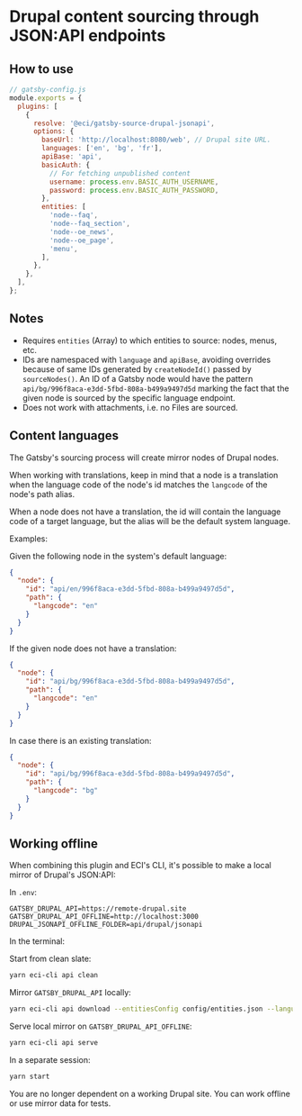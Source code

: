 # Drupal content sourcing through JSON:API endpoints

## How to use

```javascript
// gatsby-config.js
module.exports = {
  plugins: [
    {
      resolve: '@eci/gatsby-source-drupal-jsonapi',
      options: {
        baseUrl: 'http://localhost:8080/web', // Drupal site URL.
        languages: ['en', 'bg', 'fr'],
        apiBase: 'api',
        basicAuth: {
          // For fetching unpublished content
          username: process.env.BASIC_AUTH_USERNAME,
          password: process.env.BASIC_AUTH_PASSWORD,
        },
        entities: [
          'node--faq',
          'node--faq_section',
          'node--oe_news',
          'node--oe_page',
          'menu',
        ],
      },
    },
  ],
};
```

## Notes

- Requires `entities` (Array<String>) to which entities to source: nodes, menus, etc.
- IDs are namespaced with `language` and `apiBase`, avoiding overrides because of same IDs generated by `createNodeId()` passed by `sourceNodes()`. An ID of a Gatsby node would have the pattern `api/bg/996f8aca-e3dd-5fbd-808a-b499a9497d5d` marking the fact that the given node is sourced by the specific language endpoint.
- Does not work with attachments, i.e. no Files are sourced.

## Content languages

The Gatsby's sourcing process will create mirror nodes of Drupal nodes.

When working with translations, keep in mind that a node is a translation when the language code of the node's id matches the `langcode` of the node's path alias.

When a node does not have a translation, the id will contain the language code of a target language, but the alias will be the default system language.

Examples:

Given the following node in the system's default language:

```json
{
  "node": {
    "id": "api/en/996f8aca-e3dd-5fbd-808a-b499a9497d5d",
    "path": {
      "langcode": "en"
    }
  }
}
```

If the given node does not have a translation:

```json
{
  "node": {
    "id": "api/bg/996f8aca-e3dd-5fbd-808a-b499a9497d5d",
    "path": {
      "langcode": "en"
    }
  }
}
```

In case there is an existing translation:

```json
{
  "node": {
    "id": "api/bg/996f8aca-e3dd-5fbd-808a-b499a9497d5d",
    "path": {
      "langcode": "bg"
    }
  }
}
```

## Working offline

When combining this plugin and ECI's CLI, it's possible to make a local mirror of Drupal's JSON:API:

In `.env`:

```
GATSBY_DRUPAL_API=https://remote-drupal.site
GATSBY_DRUPAL_API_OFFLINE=http://localhost:3000
DRUPAL_JSONAPI_OFFLINE_FOLDER=api/drupal/jsonapi
```

In the terminal:

Start from clean slate:

```sh
yarn eci-cli api clean
```

Mirror `GATSBY_DRUPAL_API` locally:

```sh
yarn eci-cli api download --entitiesConfig config/entities.json --languagesConfig config/languages.json
```

Serve local mirror on `GATSBY_DRUPAL_API_OFFLINE`:

```sh
yarn eci-cli api serve
```

In a separate session:

```sh
yarn start
```

You are no longer dependent on a working Drupal site. You can work offline or use mirror data for tests.
